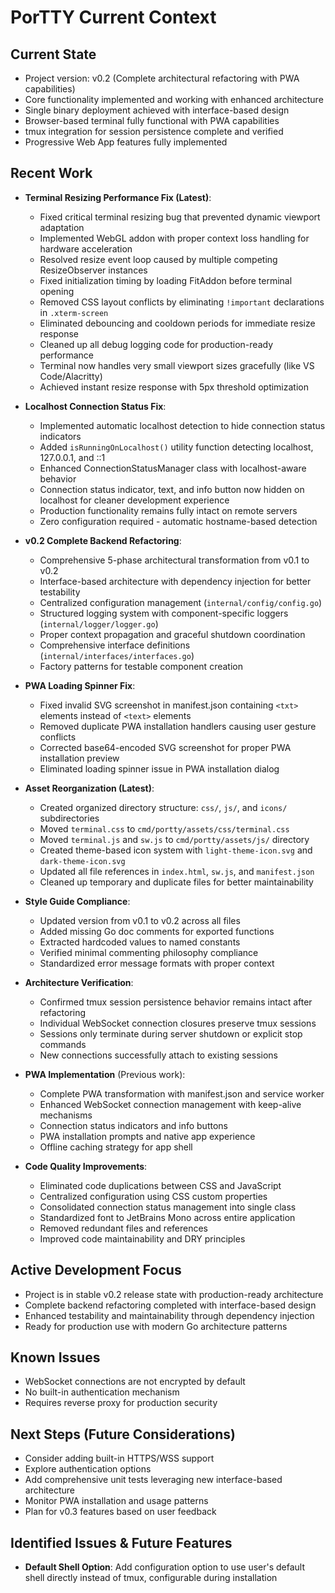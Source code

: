 # PorTTY Current Context

## Current State
- Project version: v0.2 (Complete architectural refactoring with PWA capabilities)
- Core functionality implemented and working with enhanced architecture
- Single binary deployment achieved with interface-based design
- Browser-based terminal fully functional with PWA capabilities
- tmux integration for session persistence complete and verified
- Progressive Web App features fully implemented

## Recent Work
- **Terminal Resizing Performance Fix (Latest)**:
  - Fixed critical terminal resizing bug that prevented dynamic viewport adaptation
  - Implemented WebGL addon with proper context loss handling for hardware acceleration
  - Resolved resize event loop caused by multiple competing ResizeObserver instances
  - Fixed initialization timing by loading FitAddon before terminal opening
  - Removed CSS layout conflicts by eliminating `!important` declarations in `.xterm-screen`
  - Eliminated debouncing and cooldown periods for immediate resize response
  - Cleaned up all debug logging code for production-ready performance
  - Terminal now handles very small viewport sizes gracefully (like VS Code/Alacritty)
  - Achieved instant resize response with 5px threshold optimization

- **Localhost Connection Status Fix**:
  - Implemented automatic localhost detection to hide connection status indicators
  - Added `isRunningOnLocalhost()` utility function detecting localhost, 127.0.0.1, and ::1
  - Enhanced ConnectionStatusManager class with localhost-aware behavior
  - Connection status indicator, text, and info button now hidden on localhost for cleaner development experience
  - Production functionality remains fully intact on remote servers
  - Zero configuration required - automatic hostname-based detection

- **v0.2 Complete Backend Refactoring**:
  - Comprehensive 5-phase architectural transformation from v0.1 to v0.2
  - Interface-based architecture with dependency injection for better testability
  - Centralized configuration management (`internal/config/config.go`)
  - Structured logging system with component-specific loggers (`internal/logger/logger.go`)
  - Proper context propagation and graceful shutdown coordination
  - Comprehensive interface definitions (`internal/interfaces/interfaces.go`)
  - Factory patterns for testable component creation

- **PWA Loading Spinner Fix**:
  - Fixed invalid SVG screenshot in manifest.json containing `<txt>` elements instead of `<text>` elements
  - Removed duplicate PWA installation handlers causing user gesture conflicts
  - Corrected base64-encoded SVG screenshot for proper PWA installation preview
  - Eliminated loading spinner issue in PWA installation dialog

- **Asset Reorganization (Latest)**:
  - Created organized directory structure: `css/`, `js/`, and `icons/` subdirectories
  - Moved `terminal.css` to `cmd/portty/assets/css/terminal.css`
  - Moved `terminal.js` and `sw.js` to `cmd/portty/assets/js/` directory
  - Created theme-based icon system with `light-theme-icon.svg` and `dark-theme-icon.svg`
  - Updated all file references in `index.html`, `sw.js`, and `manifest.json`
  - Cleaned up temporary and duplicate files for better maintainability

- **Style Guide Compliance**:
  - Updated version from v0.1 to v0.2 across all files
  - Added missing Go doc comments for exported functions
  - Extracted hardcoded values to named constants
  - Verified minimal commenting philosophy compliance
  - Standardized error message formats with proper context

- **Architecture Verification**:
  - Confirmed tmux session persistence behavior remains intact after refactoring
  - Individual WebSocket connection closures preserve tmux sessions
  - Sessions only terminate during server shutdown or explicit stop commands
  - New connections successfully attach to existing sessions

- **PWA Implementation** (Previous work):
  - Complete PWA transformation with manifest.json and service worker
  - Enhanced WebSocket connection management with keep-alive mechanisms
  - Connection status indicators and info buttons
  - PWA installation prompts and native app experience
  - Offline caching strategy for app shell

- **Code Quality Improvements**:
  - Eliminated code duplications between CSS and JavaScript
  - Centralized configuration using CSS custom properties
  - Consolidated connection status management into single class
  - Standardized font to JetBrains Mono across entire application
  - Removed redundant files and references
  - Improved code maintainability and DRY principles

## Active Development Focus
- Project is in stable v0.2 release state with production-ready architecture
- Complete backend refactoring completed with interface-based design
- Enhanced testability and maintainability through dependency injection
- Ready for production use with modern Go architecture patterns

## Known Issues
- WebSocket connections are not encrypted by default
- No built-in authentication mechanism
- Requires reverse proxy for production security

## Next Steps (Future Considerations)
- Consider adding built-in HTTPS/WSS support
- Explore authentication options
- Add comprehensive unit tests leveraging new interface-based architecture
- Monitor PWA installation and usage patterns
- Plan for v0.3 features based on user feedback

## Identified Issues & Future Features
- **Default Shell Option**: Add configuration option to use user's default shell directly instead of tmux, configurable during installation